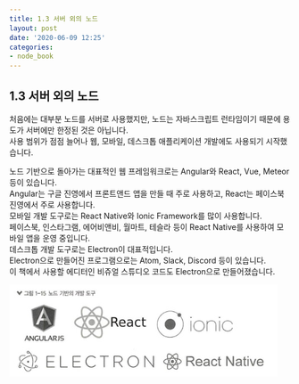 ```yaml
---
title: 1.3 서버 외의 노드
layout: post
date: '2020-06-09 12:25'
categories:
- node_book
---
```


## 1.3 서버 외의 노드

처음에는 대부분 노드를 서버로 사용했지만, 노드는 자바스크립트 런타임이기 때문에 용도가 서버에만 한정된 것은 아닙니다.  
사용 범위가 점점 늘어나 웹, 모바일, 데스크톱 애플리케이션 개발에도 사용되기 시작했습니다.  

노드 기반으로 돌아가는 대표적인 웹 프레임워크로는 Angular와 React, Vue, Meteor 등이 있습니다.  
Angular는 구글 진영에서 프론트앤드 앱을 만들 때 주로 사용하고, React는 페이스북 진영에서 주로 사용합니다.  
모바일 개발 도구로는 React Native와 Ionic Framework를 많이 사용합니다.  
페이스북, 인스타그램, 에어비앤비, 월마트, 테슬라 등이 React Native를 사용하여 모바일 앱을 운영 중입니다.  
데스크톱 개발 도구로는 Electron이 대표적입니다.  
Electron으로 만들어진 프로그램으로는 Atom, Slack, Discord 등이 있습니다.  
이 책에서 사용할 에디터인 비쥬얼 스튜디오 코드도 Electron으로 만들어졌습니다.

![](/static/img/nodebook/image12.jpg)